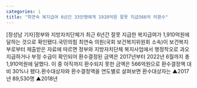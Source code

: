 ```yaml
---
categories: i
title: "최연숙 복지급여 6년간 33만명에게 1910억원 잘못 지급566억 미환수"
---
```

[정성남 기자]정부와 지방자치단체가 최근 6년간 잘못 지급한 복지급여가 1,910억원에 달하는 것으로 확인됐다.국민의힘 최연숙 의원(국회 보건복지위원회 소속)이 보건복지부로부터 제출받은 자료에 따르면 정부와 지방자치단체 복지사업에서 행정착오로 과오 지급하거나 부정 수급이 확인되어 환수결정된 금액은 2017년부터 2022년 6월까지 총 1,910억원에 달했다. 이 중 아직까지 환수되지 못한 금액은 566억원으로 환수결정액 대비 30%나 됐다.환수대상자와 환수결정액을 연도별로 살펴보면 환수대상자는 ▲2017년 89,530명 ▲2018년